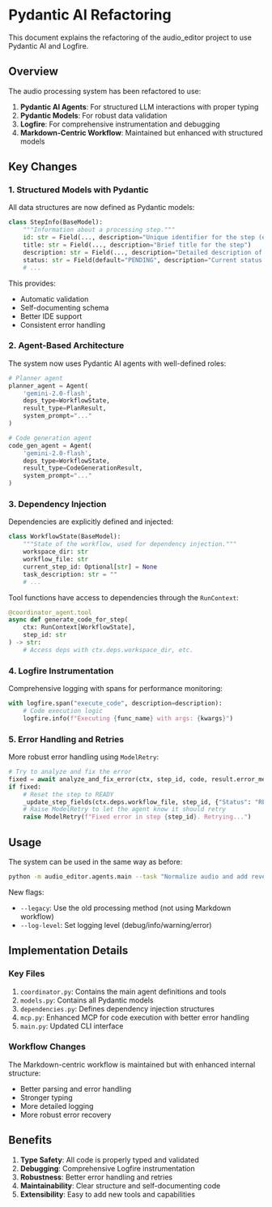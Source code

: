 # Pydantic AI Refactoring

This document explains the refactoring of the audio_editor project to use Pydantic AI and Logfire.

## Overview

The audio processing system has been refactored to use:

1. **Pydantic AI Agents**: For structured LLM interactions with proper typing
2. **Pydantic Models**: For robust data validation
3. **Logfire**: For comprehensive instrumentation and debugging
4. **Markdown-Centric Workflow**: Maintained but enhanced with structured models

## Key Changes

### 1. Structured Models with Pydantic

All data structures are now defined as Pydantic models:

```python
class StepInfo(BaseModel):
    """Information about a processing step."""
    id: str = Field(..., description="Unique identifier for the step (e.g., step_1)")
    title: str = Field(..., description="Brief title for the step")
    description: str = Field(..., description="Detailed description of what the step should accomplish")
    status: str = Field(default="PENDING", description="Current status of the step")
    # ...
```

This provides:
- Automatic validation
- Self-documenting schema
- Better IDE support
- Consistent error handling

### 2. Agent-Based Architecture

The system now uses Pydantic AI agents with well-defined roles:

```python
# Planner agent
planner_agent = Agent(
    'gemini-2.0-flash',
    deps_type=WorkflowState,
    result_type=PlanResult,
    system_prompt="..."
)

# Code generation agent
code_gen_agent = Agent(
    'gemini-2.0-flash',
    deps_type=WorkflowState, 
    result_type=CodeGenerationResult,
    system_prompt="..."
)
```

### 3. Dependency Injection

Dependencies are explicitly defined and injected:

```python
class WorkflowState(BaseModel):
    """State of the workflow, used for dependency injection."""
    workspace_dir: str
    workflow_file: str
    current_step_id: Optional[str] = None
    task_description: str = ""
    # ...
```

Tool functions have access to dependencies through the `RunContext`:

```python
@coordinator_agent.tool
async def generate_code_for_step(
    ctx: RunContext[WorkflowState],
    step_id: str
) -> str:
    # Access deps with ctx.deps.workspace_dir, etc.
```

### 4. Logfire Instrumentation

Comprehensive logging with spans for performance monitoring:

```python
with logfire.span("execute_code", description=description):
    # Code execution logic
    logfire.info(f"Executing {func_name} with args: {kwargs}")
```

### 5. Error Handling and Retries

More robust error handling using `ModelRetry`:

```python
# Try to analyze and fix the error
fixed = await analyze_and_fix_error(ctx, step_id, code, result.error_message)
if fixed:
    # Reset the step to READY
    _update_step_fields(ctx.deps.workflow_file, step_id, {"Status": "READY"})
    # Raise ModelRetry to let the agent know it should retry
    raise ModelRetry(f"Fixed error in step {step_id}. Retrying...")
```

## Usage

The system can be used in the same way as before:

```bash
python -m audio_editor.agents.main --task "Normalize audio and add reverb" --input input.wav
```

New flags:
- `--legacy`: Use the old processing method (not using Markdown workflow)
- `--log-level`: Set logging level (debug/info/warning/error)

## Implementation Details

### Key Files

1. `coordinator.py`: Contains the main agent definitions and tools
2. `models.py`: Contains all Pydantic models
3. `dependencies.py`: Defines dependency injection structures
4. `mcp.py`: Enhanced MCP for code execution with better error handling
5. `main.py`: Updated CLI interface

### Workflow Changes

The Markdown-centric workflow is maintained but with enhanced internal structure:
- Better parsing and error handling
- Stronger typing
- More detailed logging
- More robust error recovery

## Benefits

1. **Type Safety**: All code is properly typed and validated
2. **Debugging**: Comprehensive Logfire instrumentation
3. **Robustness**: Better error handling and retries
4. **Maintainability**: Clear structure and self-documenting code
5. **Extensibility**: Easy to add new tools and capabilities 